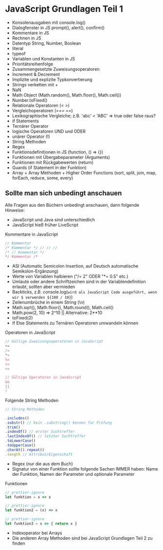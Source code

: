 # JavaScript Grundlagen Teil 1

- Konsolenausgaben mit console.log()
- Dialogfenster in JS prompt(), alert(), confirm()
- Kommentare in JS
- Rechnen in JS
- Datentyp String, Number, Boolean
- literal
- typeof
- Variablen und Konstanten in JS
- Prioritätsreihenfolge
- Zusammengesetzte Zuweisungsoperatoren
- Increment & Decrement
- Implizite und explizite Typkonvertierung
- Strings verketten mit +
- NaN
- Math Object (Math.random(), Math.floor(), Math.ceil())
- Number.toFixed()
- Relationale Operatoren (< >)
- Vergleichoperatoren (=== ==)
- Lexikographische Vergleiche; z.B. 'abc' < 'ABC' => true oder false raus?
- if Statements
- Ternärer Operator
- logische Operatoren UND und ODER
- unärer Operator (!)
- String Methoden
- Regex
- Funktionsdefinitionen in JS (function, () => {})
- Funktionen mit Übergabeparameter (Arguments)
- Funktionen mit Rückgabewerten (return)
- Guards (if Statement in der Funktion)
- Array + Array Methoden + Higher Order Functions (sort, split, join, map, forEach, reduce, some, every)

## Sollte man sich unbedingt anschauen

Alle Fragen aus den Büchern unbedingt anschauen, dann folgende Hinweise:

- JavaScript und Java sind unterschiedlich
- JavaScript hieß früher LiveScript

Kommentare in JavaScript

```js
// Kommentar
/* Kommentar */ // // //
/* // Kommentar */
*/ Kommentar /*
```

- ASI (Automatic Semicolon Insertion, auf Deutsch automatische Semikolon-Ergänzung)
- Werte von Variablen halbieren ("/= 2" ODER "\*= 0.5" etc.)
- Umlaute oder andere Schriftzeichen sind in der Variablendefinition erlaubt, sollten aber vermieden
- Backticks, z.B. console.log(`wird als JavaScript Code ausgeführt, wenn wir $ verwenden ${100 / 10}`)
- Zeilenumbrüche in einem String (\n)
- Math.sqrt(), Math.floor(), Math.round(), Math.ceil()
- Math.pow(2, 10) => 2^10 || Alternative: 2\*\*10
- toFixed(2)
- If Else Statements zu Ternären Operatoren umwandeln können

Operatoren in JavaScript

```js
// Gültige Zuweisungsoperatoren in JavaScript
+=
/=
*=
%=
>=
<=

// Gültige Operatoren in JavaScript
&&
||
!
```

Folgende String Methoden

```js
// String Methoden

.includes()
.substr() // kein .substring() kennen für Prüfung
.trim()
.indexOf() // erster Suchtreffer
.lastIndexOf() // letzter Suchtreffer
.toLowerCase()
.toUpperCase()
.charAt().repeat()
.length // Attribut/Eigenschaft
```

- Regex (nur die aus dem Buch)
- Signatur von einer Funktion sollte folgende Sachen IMMER haben: Name der Funktion, Namen der Parameter und optionale Parameter

Funktionen

```js
// prettier-ignore
let funktion = x => x

// prettier-ignore
let funktion2 = (x) => x

// prettier-ignore
let funktion3 = x => { return x }
```

- Indexoperator bei Arrays
- Die anderen Array Methoden sind bei JavaScript Grundlagen Teil 2 zu finden
